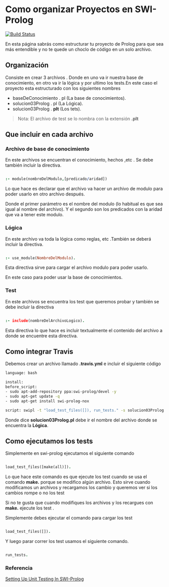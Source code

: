 # Como organizar Proyectos en SWI-Prolog

[![Build Status](https://travis-ci.com/luk-s12/Organizar-Proyecto-SWI-Prolog.svg?token=iyZLQmGvEspeSpaja9vX&branch=master)](https://travis-ci.com/luk-s12/Organizar-Proyecto-SWI-Prolog)

En esta página sabrás como estructurar tu proyecto de Prolog para que sea más entendible y no te quede un choclo de código en un solo archivo. 

## Organización
Consiste en crear 3 archivos . Donde en uno va ir nuestra base de conocimiento, en otro va ir la lógica y por ultimo los tests.En este caso el proyecto esta estructurado con los siguientes nombres

* baseDeConocimiento . pl (La base de conocimientos).
* solucion03Prolog . pl (La Lógica).
* solucion03Prolog . **plt** (Los tets).

> Nota: El archivo de test se lo nombra con la extensión **.plt**

## Que incluir en cada archivo

### Archivo de base de conocimiento 

En este archivos se encuentran el conocimiento, hechos ,etc . Se debe también incluir la directiva.

```prolog

:- module(nombreDelModulo,[predicado/aridad])

```

Lo que hace es declarar que el archivo va hacer un archivo de modulo para poder usarlo en otro archivo después.

Donde el primer parámetro es el nombre del modulo (lo habitual es que sea igual al nombre del archivo).
Y el segundo son los predicados con la aridad que va a tener este modulo.

### Lógica

En este archivo va toda la lógica como reglas, etc .También se deberá incluir la directiva.

```prolog

:- use_module(NombreDelModulo).

```

Esta directiva sirve para cargar el archivo modulo para poder usarlo.

En este caso para poder usar la base de conocimientos.

### Test
En este archivos se encuentra los test que queremos probar y también se debe incluir la directiva 

```prolog

:- include(nombreDelArchivoLogico).

```

Esta directiva lo que hace es incluir textualmente el contenido del archivo a donde se
encuentre esta directiva.

## Como integrar Travis

Debemos crear un archivo llamado **.travis.yml** e incluir el siguiente código

```bash
language: bash

install:
before_script:
- sudo apt-add-repository ppa:swi-prolog/devel -y
- sudo apt-get update -q
- sudo apt-get install swi-prolog-nox

script: swipl -t "load_test_files([]), run_tests." -s solucion03Prolog.pl

```
Donde dice **solucion03Prolog.pl** debe ir el nombre del archivo donde se encuentra la **Lógica**.

## Como ejecutamos los tests

Simplemente en swi-prolog ejecutamos el siguiente comando

```prolog

load_test_files([make(all)]).

```
Lo que hace este comando es que ejecute los test cuando se usa el comando **make.** porque se modifico algún archivo. Esto sirve cuando modificamos un archivos y recargamos los cambio y queremos ver si los cambios rompe o no los test

Si no te gusta que cuando modifiques los archivos y los recargues con **make.**  ejecute los test . 

Simplemente debes ejecutar el comando para cargar los test

```prolog

load_test_files([]).

```

Y luego parar correr los test usamos el siguiente comando.

```prolog

run_tests.

```

### Referencia

[Setting Up Unit Testing In SWI-Prolog](http://www.paulbrownmagic.com/blog/swi_prolog_unit_testing_env)

